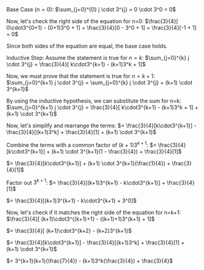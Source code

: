 Base Case ($n=0$): 
$\sum_{j=0}^{0} j \cdot 3^{j} = 0 \cdot 3^0 = 0$

Now, let's check the right side of the equation for n=0: 
$\frac{3}{4}[ 0\cdot3^{0+1} - (0+1)3^0 + 1] = \frac{3}{4}[0 - 3^0 + 1] = \frac{3}{4}[-1 + 1] = 0$

Since both sides of the equation are equal, the base case holds.

Inductive Step: Assume the statement is true for $n=k$:
$\sum_{j=0}^{k} j \cdot 3^{j} = \frac{3}{4}[ k\cdot3^{k+1} - (k+1)3^k + 1]$

Now, we must prove that the statement is true for $n=k+1$: 
$\sum_{j=0}^{k+1} j \cdot 3^{j} = \sum_{j=0}^{k} j \cdot 3^{j} + (k+1) \cdot 3^{k+1}$

By using the inductive hypothesis, we can substitute the sum for n=k: 
$\sum_{j=0}^{k+1} j \cdot 3^{j} = \frac{3}{4}[ k\cdot3^{k+1} - (k+1)3^k + 1] + (k+1) \cdot 3^{k+1}$

Now, let's simplify and rearrange the terms: 
$= \frac{3}{4}[k\cdot3^{k+1}] - \frac{3}{4}[(k+1)3^k] + \frac{3}{4}[1] + (k+1) \cdot 3^{k+1}$

Combine the terms with a common factor of $(k+1)3^{k+1}$: 
$= \frac{3}{4}[k\cdot3^{k+1}] + (k+1) \cdot 3^{k+1}(1 - \frac{3}{4}) + \frac{3}{4}[1]$

$= \frac{3}{4}[k\cdot3^{k+1}] + (k+1) \cdot 3^{k+1}(\frac{1}{4}) + \frac{3}{4}[1]$

Factor out $3^{k+1}$: 
$= \frac{3}{4}[(k+1)3^{k+1} - k\cdot3^{k+1}] + \frac{3}{4}[1]$

$= \frac{3}{4}[(k+1)3^{k+1} - k\cdot3^{k+1} + 3^0]$

Now, let's check if it matches the right side of the equation for n=k+1: 
$\frac{3}{4}[ (k+1)\cdot3^{(k+1)+1} - ((k+1)+1)3^{k+1} + 1]$

$= \frac{3}{4}[ (k+1)\cdot3^{k+2} - (k+2)3^{k+1}$




$= \frac{3}{4}[k\cdot3^{k+1}] - \frac{3}{4}[(k+1)3^k] + \frac{3}{4}[1] + (k+1) \cdot 3^{k+1}$

$= 3^{k+1}(k+1)(\frac{7}{4}) - (k+1)3^k(\frac{3}{4}) + \frac{3}{4}$
